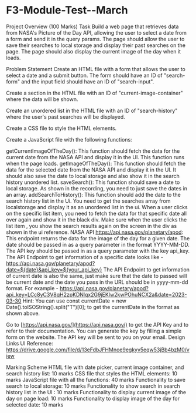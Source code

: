 # F3-Module-Test--March

Project Overview (100 Marks)
Task
Build a web page that retrieves data from NASA's Picture of the Day API, allowing the user to select a date from a form and send it in the query params. The page should allow the user to save their searches to local storage and display their past searches on the page. The page should also display the current image of the day when it loads.

Problem Statement
Create an HTML file with a form that allows the user to select a date and a submit button. The form should have an ID of "search-form" and the input field should have an ID of "search-input".


Create a section in the HTML file with an ID of "current-image-container" where the data will be shown.


Create an unordered list in the HTML file with an ID of "search-history" where the user's past searches will be displayed.


Create a CSS file to style the HTML elements.


Create a JavaScript file with the following functions:


getCurrentImageOfTheDay(): This function should fetch the data for the current date from the NASA API and display it in the UI. This function runs when the page loads.
getImageOfTheDay(): This function should fetch the data for the selected date from the NASA API and display it in the UI. It should also save the date to local storage and also show it in the search history unordered list.
saveSearch(): This function should save a date to local storage. As shown in the recording, you need to just save the dates in an array.
addSearchToHistory(): This function should add the date to the search history list in the Ui. You need to get the searches array from localstorage and display it as an unordered list in the ui. When a user clicks on the specific list item, you need to fetch the data for that specific date all over again and show it in the black div.
Make sure when the user clicks the list item , you show the search results again on the screen in the div as shown in the ui reference.
NASA API
https://api.nasa.gov/planetary/apod: This endpoint returns the data for the image of the day for a given date. The date should be passed in as a query parameter in the format YYYY-MM-DD. The API key should be passed in as a query parameter with the key api_key.
The API Endpoint to get information of a specific date looks like - https://api.nasa.gov/planetary/apod?date=${date}&api_key=${your_api_key}
The API Endpoint to get information of current date is also the same, just make sure that the date to passed will be current date and the date you pass in the URL should be in yyyy-mm-dd format.
For example - https://api.nasa.gov/planetary/apod?api_key=LCc8yC3V8qH2zpKDNlqx2G9jEKIw2kwPOhuNCX2a&date=2023-03-30
Hint:
You can use const currentDate = new Date().toISOString().split("T")[0]; to get the currentDate in the format as shown above.

Go to [https://api.nasa.gov/](https://api.nasa.gov/) to get the API Key and to refer to their documentation. You can generate the key by filling a simple form on the website. The API key will be sent to you on your email.
Design Links
UI Reference:
https://drive.google.com/file/d/13eFdbJFHMnoe9egkyv5eqw53jBb4bzM0/view

Marking Scheme
HTML file with date picker, current image container, and search history list: 10 marks
CSS file that styles the HTML elements: 10 marks
JavaScript file with all the functions: 40 marks
Functionality to save search to local storage: 10 marks
Functionality to show search in search history list in the UI : 10 marks
Functionality to display current image of the day on page load: 10 marks
Functionality to display image of the day for selected date: 10 marks
